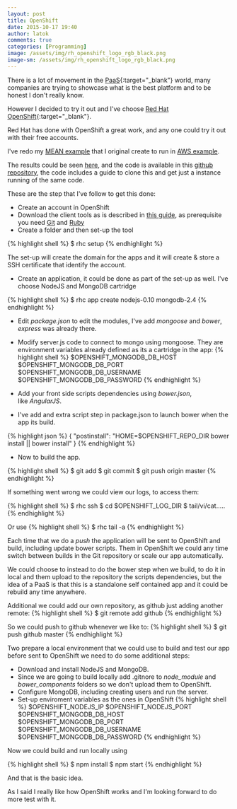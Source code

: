 ```yaml
---
layout: post
title: OpenShift
date: 2015-10-17 19:40
author: latok
comments: true
categories: [Programming]
image: /assets/img/rh_openshift_logo_rgb_black.png
image-sm: /assets/img/rh_openshift_logo_rgb_black.png
---
```

There is a lot of movement in the [PaaS](https://en.wikipedia.org/wiki/Platform_as_a_service){:target="_blank"} world, many companies are trying to showcase what is the best platform and to be honest I don't really know.

However I decided to try it out and I've choose [Red Hat OpenShift](https://www.openshift.com){:target="_blank"}.

Red Hat has done with OpenShift a great work, and any one could try it out with their free accounts.

I've redo my [MEAN example](https://github.com/cecile/meanexample) that I original create to run in [AWS example](https://aws.amazon.com).

The results could be seen [here](http://node-juanmedina.rhcloud.com), and the code is available in this [github repository](https://github.com/cecile/openshift), the code includes a guide to clone this and get just a instance running of the same code.

These are the step that I've follow to get this done:

- Create an account in OpenShift
- Download the client tools as is described in [this guide](https://developers.openshift.com/en/getting-started-overview.html), as prerequisite you need [Git](https://git-scm.com/) and [Ruby](https://www.ruby-lang.org/)
- Create a folder and then set-up the tool

{% highlight shell %}
$ rhc setup
{% endhighlight %}

The set-up will create the domain for the apps and it will create &amp; store a SSH certificate that identify the account.

- Create an application, it could be done as part of the set-up as well. I've choose NodeJS and MongoDB cartridge

{% highlight shell %}
$ rhc app create <app name> nodejs-0.10 mongodb-2.4
{% endhighlight %}

- Edit *package.json* to edit the modules, I've add *mongoose* and *bower*, *express* was already there.
- Modify server.js code to connect to mongo using mongoose. They are environment variables already defined as its a cartridge in the app:
{% highlight shell %}
$OPENSHIFT_MONGODB_DB_HOST
$OPENSHIFT_MONGODB_DB_PORT
$OPENSHIFT_MONGODB_DB_USERNAME
$OPENSHIFT_MONGODB_DB_PASSWORD
{% endhighlight %}

- Add your front side scripts dependencies using *bower.json*, like *AngularJS*.
- I've add and extra script step in package.json to launch bower when the app its build.

{% highlight json %}
{
"postinstall": "HOME=$OPENSHIFT_REPO_DIR bower install || bower install"
}
{% endhighlight %}

- Now to build the app.

{% highlight shell %}
$ git add
$ git commit
$ git push origin master
{% endhighlight %}

If something went wrong we could view our logs, to access them:

{% highlight shell %}
$ rhc ssh
$ cd $OPENSHIFT_LOG_DIR
$ tail/vi/cat.....
{% endhighlight %}

Or use
{% highlight shell %}
$ rhc tail -a <app name>
{% endhighlight %}

Each time that we do a *push* the application will be sent to OpenShift and build, including update bower scripts. Them in OpenShift we could any time switch between builds in the Git repository or scale our app automatically.

We could choose to instead to do the bower step when we build, to do it in local and them upload to the repository the scripts dependencies, but the idea of a PaaS is that this is a standalone self contained app and it could be rebuild any time anywhere.

Additional we could add our own repository, as github just adding another remote:
{% highlight shell %}
$ git remote add github <git hub repo url>
{% endhighlight %}

So we could push to github whenever we like to:
{% highlight shell %}
$ git push github master
{% endhighlight %}

Two prepare a local environment that we could use to build and test our app before sent to OpenShift we need to do some additional steps:
- Download and install NodeJS and MongoDB.
- Since we are going to build locally add .gitnore to *node_module* and *bower_components* folders so we don't upload them to OpenShift.
- Configure MongoDB, including creating users and run the server.
- Set-up enviroment variables as the ones in OpenShift
{% highlight shell %}
$OPENSHIFT_NODEJS_IP
$OPENSHIFT_NODEJS_PORT
$OPENSHIFT_MONGODB_DB_HOST
$OPENSHIFT_MONGODB_DB_PORT
$OPENSHIFT_MONGODB_DB_USERNAME
$OPENSHIFT_MONGODB_DB_PASSWORD
{% endhighlight %}

Now we could build and run locally using

{% highlight shell %}
$ npm install
$ npm start
{% endhighlight %}

And that is the basic idea.

As I said I really like how OpenShift works and I'm looking forward to do more test with it.
